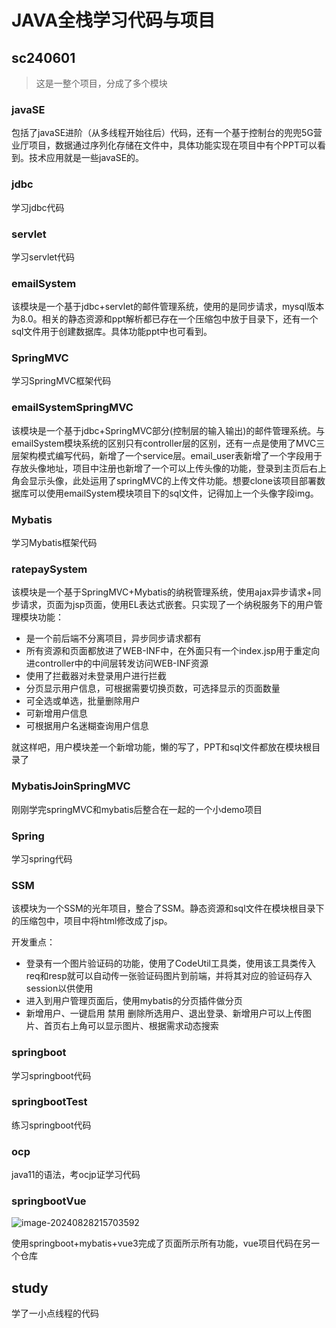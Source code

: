 # JAVA全栈学习代码与项目

## sc240601

> 这是一整个项目，分成了多个模块

### javaSE

包括了javaSE进阶（从多线程开始往后）代码，还有一个基于控制台的兜兜5G营业厅项目，数据通过序列化存储在文件中，具体功能实现在项目中有个PPT可以看到。技术应用就是一些javaSE的。

### jdbc

学习jdbc代码

### servlet

学习servlet代码

### emailSystem

该模块是一个基于jdbc+servlet的邮件管理系统，使用的是同步请求，mysql版本为8.0。相关的静态资源和ppt解析都已存在一个压缩包中放于目录下，还有一个sql文件用于创建数据库。具体功能ppt中也可看到。

### SpringMVC

学习SpringMVC框架代码

### emailSystemSpringMVC

该模块是一个基于jdbc+SpringMVC部分(控制层的输入输出)的邮件管理系统。与emailSystem模块系统的区别只有controller层的区别，还有一点是使用了MVC三层架构模式编写代码，新增了一个service层。email_user表新增了一个字段用于存放头像地址，项目中注册也新增了一个可以上传头像的功能，登录到主页后右上角会显示头像，此处运用了springMVC的上传文件功能。想要clone该项目部署数据库可以使用emailSystem模块项目下的sql文件，记得加上一个头像字段img。

### Mybatis

学习Mybatis框架代码

### ratepaySystem

该模块是一个基于SpringMVC+Mybatis的纳税管理系统，使用ajax异步请求+同步请求，页面为jsp页面，使用EL表达式嵌套。只实现了一个纳税服务下的用户管理模块功能：

- 是一个前后端不分离项目，异步同步请求都有
- 所有资源和页面都放进了WEB-INF中，在外面只有一个index.jsp用于重定向进controller中的中间层转发访问WEB-INF资源
- 使用了拦截器对未登录用户进行拦截
- 分页显示用户信息，可根据需要切换页数，可选择显示的页面数量
- 可全选或单选，批量删除用户
- 可新增用户信息
- 可根据用户名迷糊查询用户信息

就这样吧，用户模块差一个新增功能，懒的写了，PPT和sql文件都放在模块根目录了

### MybatisJoinSpringMVC

刚刚学完springMVC和mybatis后整合在一起的一个小demo项目

### Spring

学习spring代码

### SSM

该模块为一个SSM的光年项目，整合了SSM。静态资源和sql文件在模块根目录下的压缩包中，项目中将html修改成了jsp。

开发重点：

- 登录有一个图片验证码的功能，使用了CodeUtil工具类，使用该工具类传入req和resp就可以自动传一张验证码图片到前端，并将其对应的验证码存入session以供使用
- 进入到用户管理页面后，使用mybatis的分页插件做分页
- 新增用户、一键启用 禁用 删除所选用户、退出登录、新增用户可以上传图片、首页右上角可以显示图片、根据需求动态搜索

### springboot

学习springboot代码

### springbootTest

练习springboot代码

### ocp

java11的语法，考ocjp证学习代码

### springbootVue

![image-20240828215703592](https://s2.loli.net/2024/08/28/ULctAfV4YhDMPBk.png)

使用springboot+mybatis+vue3完成了页面所示所有功能，vue项目代码在另一个仓库

## study

学了一小点线程的代码